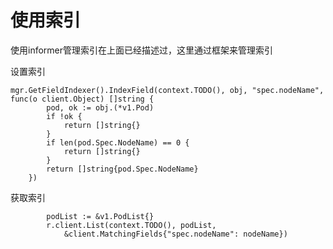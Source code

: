 # 使用索引

使用informer管理索引在上面已经描述过，这里通过框架来管理索引



设置索引

```
mgr.GetFieldIndexer().IndexField(context.TODO(), obj, "spec.nodeName", func(o client.Object) []string {
		pod, ok := obj.(*v1.Pod)
		if !ok {
			return []string{}
		}
		if len(pod.Spec.NodeName) == 0 {
			return []string{}
		}
		return []string{pod.Spec.NodeName}
	})
```

获取索引

```
		podList := &v1.PodList{}
		r.client.List(context.TODO(), podList,
			&client.MatchingFields{"spec.nodeName": nodeName})
```

